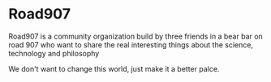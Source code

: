 # Road907

Road907 is a community organization build by three friends in a bear 
bar on road 907 who want to share the real interesting things about 
the science, technology and philosophy 

We don't want to change this world, just make it a better palce.

